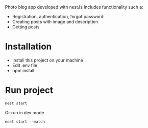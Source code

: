 Photo blog app developed with nestJs
Includes functionality such a:
- Registration, authentication, forgot password
- Creating posts with image and description
- Getting posts

# Installation
- Install this project on your machine
- Edit .env file 
- npm install

# Run project
``` js
nest start
```
Or run in dev mode
``` js
nest start --watch
```

